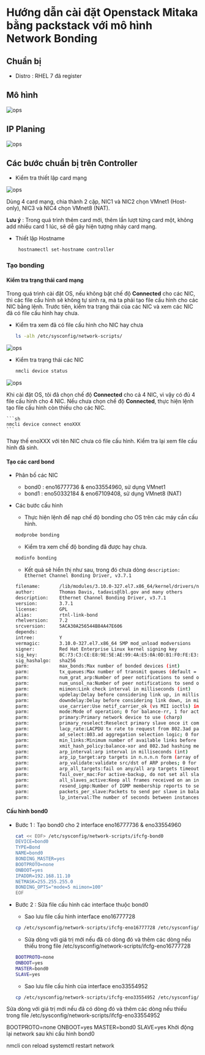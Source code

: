 # Hướng dẫn cài đặt Openstack Mitaka bằng packstack với mô hình Network Bonding

## Chuẩn bị
 -	Distro : RHEL 7 đã register

## Mô hình

![ops](/ManhDV/OpenStack/images/OPS-system.png)

## IP Planing

![ops](/ManhDV/OpenStack/images/ipplan.png)

## Các bước chuẩn bị trên Controller
 -	Kiểm tra thiết lập card mạng 
 
![ops](/ManhDV/OpenStack/images/cardvm.png) 

Dùng 4 card mạng, chia thành 2 cặp, NIC1 và NIC2 chọn VMnet1 (Host-only), NIC3 và NIC4 chọn VMnet8 (NAT).

**Lưu ý** : Trong quá trình thêm card mới, thêm lần lượt từng card một, không add nhiều card 1 lúc, sẽ dễ gây hiện tượng nhảy card mạng.

 -	Thiết lập Hostname

	```sh
	 hostnamectl set-hostname controller
	```
	
### Tạo bonding 
#### Kiểm tra trạng thái card mạng
 
Trong quá trình cài đặt OS, nếu không bật chế độ **Connected** cho các NIC, thì các file cấu hình sẽ không tự sinh ra, mà ta phải tạo file cấu hình cho các NIC bằng lệnh. Trước tiên, kiểm tra trạng thái của các NIC và xem các NIC đã có file cấu hình hay chưa.

 -	Kiểm tra xem đã có file cấu hình cho NIC hay chưa
 
	```sh
	ls -alh /etc/sysconfig/network-scripts/
	```
![ops](/ManhDV/OpenStack/images/nic-fileconfig.png)  
 
 -	Kiểm tra trạng thái các NIC
 
	```sh
	nmcli device status
	```
![ops](/ManhDV/OpenStack/images/nic-status.png) 

Khi cài đặt OS, tôi đã chọn chế độ **Connected** cho cả 4 NIC, vì vậy có đủ 4 file cấu hình cho 4 NIC. Nếu chưa chọn chế độ **Connected**, thực hiện lệnh tạo file cấu hình còn thiếu cho các NIC.

	```sh
	nmcli device connect enoXXX
	```
Thay thế enoXXX với tên NIC chưa có file cấu hình. Kiểm tra lại xem file cấu hình đã sinh. 

#### Tạo các card bond

 -	Phân bố các NIC
	-	bond0 : eno16777736 & eno33554960, sử dụng VMnet1
	-	bond1 : eno50332184 & eno67109408, sử dụng VMnet8 (NAT)

 - Các bước cấu hình
	-	Thực hiện lệnh để nạp chế độ bonding cho OS trên các máy cần cấu hình.
	```sh
	modprobe bonding
	```

	-	Kiểm tra xem chế độ bonding đã được hay chưa.
	```sh
	modinfo bonding
	```
	-	Kết quả sẽ hiển thị như sau, trong đó chưa dòng `description:    Ethernet Channel Bonding Driver, v3.7.1`
	```sh
	filename:       /lib/modules/3.10.0-327.el7.x86_64/kernel/drivers/net/bonding/bonding.ko
	author:         Thomas Davis, tadavis@lbl.gov and many others
	description:    Ethernet Channel Bonding Driver, v3.7.1
	version:        3.7.1
	license:        GPL
	alias:          rtnl-link-bond
	rhelversion:    7.2
	srcversion:     5ACA30A256544B84A47E606
	depends:
	intree:         Y
	vermagic:       3.10.0-327.el7.x86_64 SMP mod_unload modversions
	signer:         Red Hat Enterprise Linux kernel signing key
	sig_key:        BC:73:C3:CE:E8:9E:5E:AE:99:4A:E5:0A:0D:B1:F0:FE:E3:FC:09:13
	sig_hashalgo:   sha256
	parm:           max_bonds:Max number of bonded devices (int)
	parm:           tx_queues:Max number of transmit queues (default = 16) (int)
	parm:           num_grat_arp:Number of peer notifications to send on failover event (alias of num_unsol_na) (int)
	parm:           num_unsol_na:Number of peer notifications to send on failover event (alias of num_grat_arp) (int)
	parm:           miimon:Link check interval in milliseconds (int)
	parm:           updelay:Delay before considering link up, in milliseconds (int)
	parm:           downdelay:Delay before considering link down, in milliseconds (int)
	parm:           use_carrier:Use netif_carrier_ok (vs MII ioctls) in miimon; 0 for off, 1 for on (default) (int)
	parm:           mode:Mode of operation; 0 for balance-rr, 1 for active-backup, 2 for balance-xor, 3 for broadcast, 4 for 802.3ad, 5 for balance-tlb, 6 for balance-alb (charp)
	parm:           primary:Primary network device to use (charp)
	parm:           primary_reselect:Reselect primary slave once it comes up; 0 for always (default), 1 for only if speed of primary is better, 2 for only on active slave failure (charp)
	parm:           lacp_rate:LACPDU tx rate to request from 802.3ad partner; 0 for slow, 1 for fast (charp)
	parm:           ad_select:803.ad aggregation selection logic; 0 for stable (default), 1 for bandwidth, 2 for count (charp)
	parm:           min_links:Minimum number of available links before turning on carrier (int)
	parm:           xmit_hash_policy:balance-xor and 802.3ad hashing method; 0 for layer 2 (default), 1 for layer 3+4, 2 for layer 2+3, 3 for encap layer 2+3, 4 for encap layer 3+4 (charp)
	parm:           arp_interval:arp interval in milliseconds (int)
	parm:           arp_ip_target:arp targets in n.n.n.n form (array of charp)
	parm:           arp_validate:validate src/dst of ARP probes; 0 for none (default), 1 for active, 2 for backup, 3 for all (charp)
	parm:           arp_all_targets:fail on any/all arp targets timeout; 0 for any (default), 1 for all (charp)
	parm:           fail_over_mac:For active-backup, do not set all slaves to the same MAC; 0 for none (default), 1 for active, 2 for follow (charp)
	parm:           all_slaves_active:Keep all frames received on an interface by setting active flag for all slaves; 0 for never (default), 1 for always. (int)
	parm:           resend_igmp:Number of IGMP membership reports to send on link failure (int)
	parm:           packets_per_slave:Packets to send per slave in balance-rr mode; 0 for a random slave, 1 packet per slave (default), >1 packets per slave. (int)
	parm:           lp_interval:The number of seconds between instances where the bonding driver sends learning packets to each slaves peer switch. The default is 1. (uint)
	```
#### Cấu hình bond0
 -	Bước 1 : Tạo bond0 cho 2 interface eno16777736 & eno33554960
	```sh
	cat << EOF> /etc/sysconfig/network-scripts/ifcfg-bond0
	DEVICE=bond0
	TYPE=Bond
	NAME=bond0
	BONDING_MASTER=yes
	BOOTPROTO=none
	ONBOOT=yes
	IPADDR=192.168.11.10
	NETMASK=255.255.255.0
	BONDING_OPTS="mode=5 miimon=100"
	EOF
	```
	
 -	Bước 2 : Sửa file cấu hình các interface thuộc bond0
	-	Sao lưu file cấu hình interface eno16777728
	
	```sh
	cp /etc/sysconfig/network-scripts/ifcfg-eno16777728 /etc/sysconfig/network-scripts/ifcfg-eno16777728.orig
	```
	
	-	Sửa dòng với giá trị mới nếu đã có dòng đó và thêm các dòng nếu thiếu trong file /etc/sysconfig/network-scripts/ifcfg-eno16777728
		
	```sh
	BOOTPROTO=none
	ONBOOT=yes
	MASTER=bond0
	SLAVE=yes
	```
		
	-	Sao lưu file cấu hình của interface eno33554952
	```sh
	cp /etc/sysconfig/network-scripts/ifcfg-eno33554952 /etc/sysconfig/network-scripts/ifcfg-eno33554952.orig
	```
	
Sửa dòng với giá trị mới nếu đã có dòng đó và thêm các dòng nếu thiếu trong file /etc/sysconfig/network-scripts/ifcfg-eno33554952

 BOOTPROTO=none
 ONBOOT=yes
 MASTER=bond0
 SLAVE=yes
Khởi động lại network sau khi cấu hình bond0

 nmcli con reload
 systemctl restart network
	
	
 